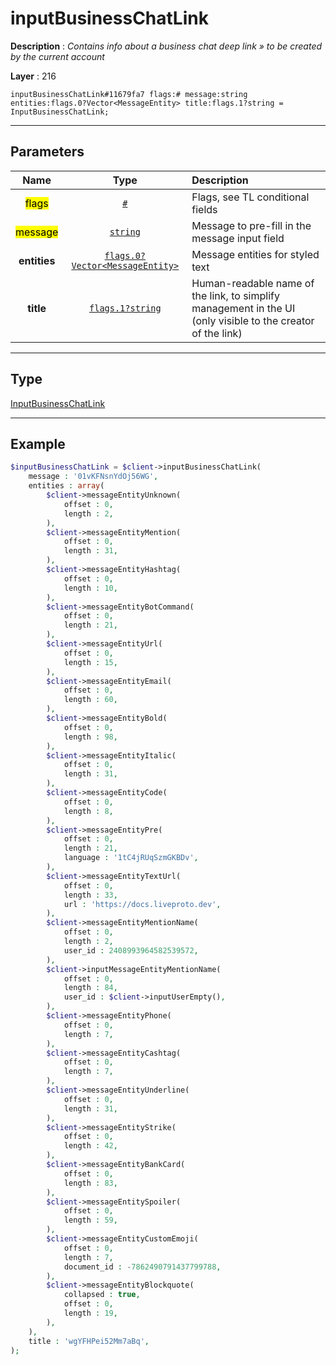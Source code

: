 # inputBusinessChatLink

**Description** : *Contains info about a business chat deep link &raquo; to be created by the current account*

**Layer** : 216

```tl
inputBusinessChatLink#11679fa7 flags:# message:string entities:flags.0?Vector<MessageEntity> title:flags.1?string = InputBusinessChatLink;
```

---

## Parameters

| Name | Type | Description |
| :---: | :---: | :--- |
| <mark>flags</mark> | [`#`](type/#) | Flags, see TL conditional fields |
| <mark>message</mark> | [`string`](type/string) | Message to pre-fill in the message input field |
| **entities** | [`flags.0?Vector<MessageEntity>`](type/MessageEntity) | Message entities for styled text |
| **title** | [`flags.1?string`](type/string) | Human-readable name of the link, to simplify management in the UI (only visible to the creator of the link) |

---

## Type

[InputBusinessChatLink](type/InputBusinessChatLink)

---

## Example

```php
$inputBusinessChatLink = $client->inputBusinessChatLink(
	message : '01vKFNsnYdOj56WG',
	entities : array(
		$client->messageEntityUnknown(
			offset : 0,
			length : 2,
		),
		$client->messageEntityMention(
			offset : 0,
			length : 31,
		),
		$client->messageEntityHashtag(
			offset : 0,
			length : 10,
		),
		$client->messageEntityBotCommand(
			offset : 0,
			length : 21,
		),
		$client->messageEntityUrl(
			offset : 0,
			length : 15,
		),
		$client->messageEntityEmail(
			offset : 0,
			length : 60,
		),
		$client->messageEntityBold(
			offset : 0,
			length : 98,
		),
		$client->messageEntityItalic(
			offset : 0,
			length : 31,
		),
		$client->messageEntityCode(
			offset : 0,
			length : 8,
		),
		$client->messageEntityPre(
			offset : 0,
			length : 21,
			language : '1tC4jRUqSzmGKBDv',
		),
		$client->messageEntityTextUrl(
			offset : 0,
			length : 33,
			url : 'https://docs.liveproto.dev',
		),
		$client->messageEntityMentionName(
			offset : 0,
			length : 2,
			user_id : 2408993964582539572,
		),
		$client->inputMessageEntityMentionName(
			offset : 0,
			length : 84,
			user_id : $client->inputUserEmpty(),
		),
		$client->messageEntityPhone(
			offset : 0,
			length : 7,
		),
		$client->messageEntityCashtag(
			offset : 0,
			length : 7,
		),
		$client->messageEntityUnderline(
			offset : 0,
			length : 31,
		),
		$client->messageEntityStrike(
			offset : 0,
			length : 42,
		),
		$client->messageEntityBankCard(
			offset : 0,
			length : 83,
		),
		$client->messageEntitySpoiler(
			offset : 0,
			length : 59,
		),
		$client->messageEntityCustomEmoji(
			offset : 0,
			length : 7,
			document_id : -7862490791437799788,
		),
		$client->messageEntityBlockquote(
			collapsed : true,
			offset : 0,
			length : 19,
		),
	),
	title : 'wgYFHPei52Mm7aBq',
);
```
